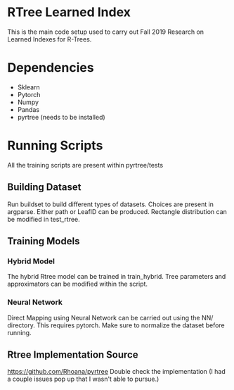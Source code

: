 # RTree Learned Index
This is the main code setup used to carry out Fall 2019 Research on Learned Indexes for R-Trees.


# Dependencies

  - Sklearn
  - Pytorch
  - Numpy
  - Pandas
  - pyrtree (needs to be installed)

# Running Scripts
All the training scripts are present within pyrtree/tests

## Building Dataset
Run buildset to build different types of datasets. Choices are present in argparse. Either path or LeafID can be produced. Rectangle distribution can be modified in test_rtree.

## Training Models
### Hybrid Model
The hybrid Rtree model can be trained in train_hybrid. Tree parameters and approximators can be modified within the script. 

### Neural Network
Direct Mapping using Neural Network can be carried out using the NN/ directory. This requires pytorch. Make sure to normalize the dataset before running. 

## Rtree Implementation Source
https://github.com/Rhoana/pyrtree
Double check the implementation (I had a couple issues pop up that I wasn't able to pursue.)
